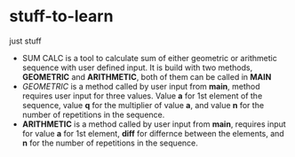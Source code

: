 # stuff-to-learn
just stuff
*	SUM CALC is a tool to calculate sum of either geometric or arithmetic sequence with user defined input. It is build with two methods, **GEOMETRIC** and **ARITHMETIC**, both of them can be called in **MAIN** 
*	*GEOMETRIC* is a method called by user input from **main**, method requires user input for three values. Value **a** for 1st element of the sequence, value **q** for the multiplier of value **a**, and value **n** for the number of repetitions in the sequence.
*   **ARITHMETIC** is a method called by user input from **main**, requires  input for value **a** for 1st element, **diff** for differnce between the elements, and **n** for the number of repetitions in the sequence.
